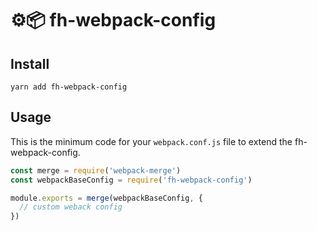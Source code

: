 # ⚙️📦 fh-webpack-config

## Install
`yarn add fh-webpack-config`

## Usage
This is the minimum code for your `webpack.conf.js` file to extend the fh-webpack-config.
```javascript
const merge = require('webpack-merge')
const webpackBaseConfig = require('fh-webpack-config')

module.exports = merge(webpackBaseConfig, {
  // custom weback config
})
```
